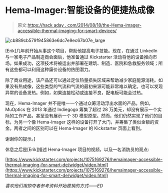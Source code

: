 # Hema-Imager:智能设备的便捷热成像

> 原文:[https://hack aday . com/2014/08/18/the-Hema-imager-accessible-thermal-imaging-for-smart-devices/](https://hackaday.com/2014/08/18/the-hema-imager-accessible-thermal-imaging-for-smart-devices/)

![cb889cb579f945863e6dc7e9ec67b07e_large](../Images/32417569dd99e38272b6b64ede514047.png)

[Erik]几年前开始从事这个项目，帮助他提高电子技能。现在，在通过 LinkedIn 与一家电子产品制造商会面后，他准备通过 Kickstarter 活动将他的设备推向市场。如果成功，这项技术将被运出并部署在建筑、制造、医院和急救服务领域；所有这些都可以利用这种廉价设备的热图潜力。

除了商业用途，该产品还可以通过定位热量损失区域来帮助减少家庭能源消耗。如果没有热成像，这些类型的气流和气流的最初来源可能非常难以确定。也可以发现异常的设备发热。例如，如果连接松动或连接不良，配电板可能会过热。

现在，Hema-Imager 并不是唯一一个通过众筹活动浮出水面的产品。例如，MuOptics 在 2013 年通过 Indiegogo 筹集了超过 28 万美元，却没有展示一个实际的工作产品，甚至没有展示一个 3D 模型原型。然而，他们仍然实现了他们的目标，为另一个像 Hema-Imager 这样的设备打开了大门，并筹集了类似金额的资金。两者之间的区别可以在 Hema-Imager 的 Kickstarter 页面上看到。

谢谢你的提示。]

休息之后是[Erik]描述 Hema-Imager 项目的视频，以及一名消防员的观点:

[https://www.kickstarter.com/projects/1075169276/hemaimager-accessible-thermal-imaging-for-smart-de/widget/video.html](https://www.kickstarter.com/projects/1075169276/hemaimager-accessible-thermal-imaging-for-smart-de/widget/video.html)

*喜欢他们用掠夺者参考资料开始推销的方式——ED*